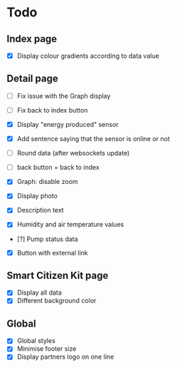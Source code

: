 # Todo

## Index page

- [x] Display colour gradients according to data value

## Detail page

- [ ] Fix issue with the Graph display
- [ ] Fix back to index button
- [x] Display "energy produced" sensor
- [x] Add sentence saying that the sensor is online or not
- [ ] Round data (after websockets update)
- [ ] back button = back to index
- [x] Graph: disable zoom


- [x] Display photo
- [x] Description text
- [x] Humidity and air temperature values
- [?] Pump status data
- [x] Button with external link

## Smart Citizen Kit page

- [x] Display all data
- [x] Different background color

## Global

- [x] Global styles
- [x] Minimise footer size
- [x] Display partners logo on one line
